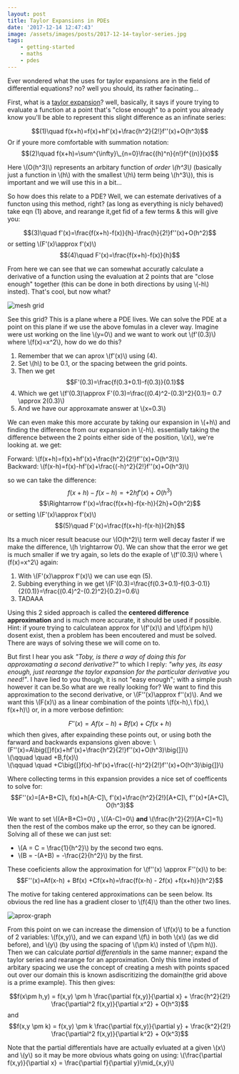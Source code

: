 ```yaml
---
layout: post
title: Taylor Expansions in PDEs
date: '2017-12-14 12:47:43'
image: /assets/images/posts/2017-12-14-taylor-series.jpg
tags:
    - getting-started
    - maths
    - pdes
---
```


Ever wondered what the uses for taylor expansions are in the field of differential equations? no? well you should, its rather facinating...

First, what is a [taylor expansion](https://en.wikipedia.org/wiki/Taylor_series)? well, basically, it says if youre trying to evaluate a function at a point that's "close enough" to a point you already know you'll be able to represent this slight difference as an infinate series:

$$(1)\quad f(x+h)=f(x)+hf'(x)+\frac{h^2}{2!}f''(x)+O(h^3)$$
Or if youre more comfortable with summation notation:
$$(2)\quad f(x+h)=\sum^{\infty}\_{n=0}\frac{(h)^n}{n!}f^{(n)}(x)$$

Here \\(O(h^3)\\) represents an arbitary function of _order \\(h^3\\)_ (basically just a function in \\(h\\) with the smallest \\(h\\) term being \\(h^3\\)), this is important and we will use this in a bit...

So how does this relate to a PDE?
Well, we can estemate derivatives of a functon using this method, right? (as long as everything is nicly behaved) take eqn (1) above, and rearange it,get fid of a few terms & this will give you:

$$(3)\quad f'(x)=\frac{f(x+h)-f(x)}{h}-\frac{h}{2!}f''(x)+O(h^2)$$
or setting \\(F'(x)\approx f'(x)\\)
$$(4)\quad F'(x)=\frac{f(x+h)-f(x)}{h}$$

From here we can see that we can somewhat accuratly calculate a derivative of a function using the evaluation at 2 points that are "close enough" together (this can be done in both directions by using \\(-h\\) insted). That's cool, but now what?

![mesh grid](../assets/img/content/2017/12/mesh.gif)

See this grid? This is a plane where a PDE lives. We can solve the PDE at a point on this plane if we use the above fomulas in a clever way. Imagine were ust working on the line \\(y=0\\) and we want to work out \\(f'(0.3)\\) where \\(f(x)=x^2\\), how do we do this?

1.  Remember that we can aprox \\(f'(x)\\) using (4).
2.  Set \\(h\\) to be 0.1, or the spacing between the grid points.
3.  Then we get $$F'(0.3)=\frac{f(0.3+0.1)-f(0.3)}{0.1}$$
4.  Which we get \\(f'(0.3)\approx F'(0.3)=\frac{(0.4)^2-(0.3)^2}{0.1}= 0.7 \approx 2(0.3)\\)
5.  And we have our approxamate answer at \\(x=0.3\\)

We can even make this more accurate by taking our expansion in \\(+h\\) and finding the difference from our expansion in \\(-h\\). essentially taking the difference between the 2 points either side of the position, \\(x\\), we're looking at. we get:

Forward: \\(f(x+h)=f(x)\+hf'(x)+\frac{h^2}{2!}f''(x)+O(h^3)\\)  
Backward: \\(f(x-h)=f(x)\-hf'(x)+\frac{(-h)^2}{2!}f''(x)+O(h^3)\\)

so we can take the difference:
$$f(x+h)-f(x-h)=+2hf'(x)+O(h^3)$$
$$\Rightarrow f'(x)=\frac{f(x+h)-f(x-h)}{2h}+O(h^2)$$
or setting \\(F'(x)\approx f'(x)\\)
$$(5)\quad F'(x)=\frac{f(x+h)-f(x-h)}{2h}$$

Its a much nicer result beacuse our \\(O(h^2)\\) term well decay faster if we make the difference, \\(h \rightarrow 0\\). We can show that the error we get is much smaller if we try again, so lets do the exaple of \\(f'(0.3)\\) where \\(f(x)=x^2\\) again:

1.  With \\(F'(x)\approx f'(x)\\) we can use eqn (5).
2.  Subbing everything in we get \\(F'(0.3)=\frac{f(0.3+0.1)-f(0.3-0.1)}{2(0.1)}=\frac{(0.4)^2-(0.2)^2}{0.2}=0.6\\)
3.  TADAAA

Using this 2 sided approach is called the **centered difference approximation** and is much more accurate, it should be used if possible. Hint: if youre trying to calculatean approx for \\(f'(x)\\) and \\(f(x\pm h)\\) dosent exist, then a problem has been encoutered and must be solved. There are ways of solving these we will come on to.

But first I hear you ask _"Toby, is there a way of doing this for approxamating a second derivative?"_ to which I reply: _"why yes, its easy enough, just rearange the taylor expansion for the particular derivative you need!"_. I have lied to you though, it is not "easy enough"; with a simple push however it can be.So what are we really looking for? We want to find this approximation to the second derivative, or \\(F''(x)\approx f''(x)\\). And we want this \\(F(x)\\) as a linear combination of the points \\(f(x-h),\ f(x),\ f(x+h)\\) or, in a more verbose defintion:

$$F''(x)=Af(x-h) + Bf(x) +Cf(x+h)$$
which then gives, after expainding these points out, or using both the farward and backwards expansions given above:
\\(F''(x)=A\big{[}f(x)\+hf'(x)+\frac{h^2}{2!}f''(x)+O(h^3)\big{]}\\)  
\\(\qquad \quad +B\,f(x)\\)  
\\(\qquad \quad +C\big{[}f(x)\-hf'(x)+\frac{(-h)^2}{2!}f''(x)+O(h^3)\big{]}\\)

Where collecting terms in this expansion provides a nice set of coefficents to solve for:
$$F''(x)=[A+B+C]\, f(x)+h[A-C]\, f'(x)+\frac{h^2}{2!}[A+C]\, f''(x)+[A+C]\, O(h^3)$$

We want to set \\((A+B+C)=0\\) **,** \\((A-C)=0\\) **and** \\(\frac{h^2}{2!}[A+C]=1\\) then the rest of the combos make up the error, so they can be ignored. Solving all of these we can just set:

-   \\(A = C = \frac{1}{h^2}\\) by the second two eqns.
-   \\(B = -(A+B) = -\frac{2}{h^2}\\) by the first.

These coeficients allow the approximation for \\(f''(x) \approx F''(x)\\) to be:
$$F''(x)=Af(x-h) + Bf(x) +Cf(x+h)=\frac{f(x-h) - 2f(x) +f(x+h)}{h^2}$$

The motive for taking centered approximations can be seen below. Its obvious the red line has a gradient closer to \\(f(4)\\) than the other two lines.

![aprox-graph](../assets/img/content/2017/12/aprox-graph.png)

From this point on we can increase the dimension of \\(f(x)\\) to be a function of 2 variables: \\(f(x,y)\\), and we can expand \\(f\\) in both \\(x\\) (as we did before), and \\(y\\) (by using the spacing of \\(\pm k\\) insted of \\(\pm h\\)). Then we can calculate _partial differentials_ in the same manner; expand the taylor series and rearange for an approximation. Only this time insted of arbitary spacing we use the concept of creating a mesh with points spaced out over our domain this is known asdiscritizing the domain(the grid above is a prime example). This then gives:

$$f(x\pm h,y) = f(x,y) \pm h \frac{\partial f(x,y)}{\partial x} + \frac{h^2}{2!} \frac{\partial^2 f(x,y)}{\partial x^2} + O(h^3)$$
and
$$f(x,y \pm k) = f(x,y) \pm k \frac{\partial f(x,y)}{\partial y} + \frac{k^2}{2!} \frac{\partial^2 f(x,y)}{\partial k^2} + O(k^3)$$

Note that the partial differentials have are actually evluated at a given \\(x\\) and \\(y\\) so it may be more obvious whats going on using: \\(\frac{\partial f(x,y)}{\partial x} = \frac{\partial f}{\partial y}\mid\_{x,y}\\)
